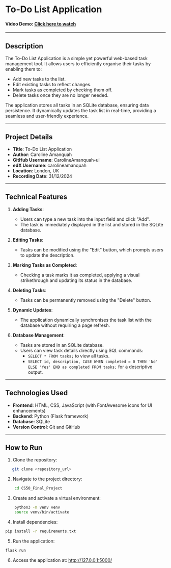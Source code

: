 # To-Do List Application

#### Video Demo: [Click here to watch](https://drive.google.com/file/d/1SyBOx7hCvJVsuNP3WKTewr41Mk7ZxiqT/view?usp=sharing)

---

## **Description**

The To-Do List Application is a simple yet powerful web-based task management tool. It allows users to efficiently organise their tasks by enabling them to:

- Add new tasks to the list.
- Edit existing tasks to reflect changes.
- Mark tasks as completed by checking them off.
- Delete tasks once they are no longer needed.

The application stores all tasks in an SQLite database, ensuring data persistence. It dynamically updates the task list in real-time, providing a seamless and user-friendly experience.

---

## **Project Details**

- **Title**: To-Do List Application
- **Author**: Caroline Amanquah
- **GitHub Username**: CarolineAmanquah-ui
- **edX Username**: carolineamanquah
- **Location**: London, UK
- **Recording Date**: 31/12/2024

---

## **Technical Features**

1. **Adding Tasks**:
   - Users can type a new task into the input field and click "Add".
   - The task is immediately displayed in the list and stored in the SQLite database.

2. **Editing Tasks**:
   - Tasks can be modified using the "Edit" button, which prompts users to update the description.

3. **Marking Tasks as Completed**:
   - Checking a task marks it as completed, applying a visual strikethrough and updating its status in the database.

4. **Deleting Tasks**:
   - Tasks can be permanently removed using the "Delete" button.

5. **Dynamic Updates**:
   - The application dynamically synchronises the task list with the database without requiring a page refresh.

6. **Database Management**:
   - Tasks are stored in an SQLite database.
   - Users can view task details directly using SQL commands:
     - `SELECT * FROM tasks;` to view all tasks.
     - `SELECT id, description, CASE WHEN completed = 0 THEN 'No' ELSE 'Yes' END as completed FROM tasks;` for a descriptive output.

---

## **Technologies Used**

- **Frontend**: HTML, CSS, JavaScript (with FontAwesome icons for UI enhancements)
- **Backend**: Python (Flask framework)
- **Database**: SQLite
- **Version Control**: Git and GitHub

---

## **How to Run**

1. Clone the repository:

```bash
   git clone <repository_url>

```

2. Navigate to the project directory:

```bash
    cd CS50_Final_Project

```

3. Create and activate a virtual environment:

```bash
    python3 -m venv venv
    source venv/bin/activate

```

4. Install dependencies: 

```bash
pip install -r requirements.txt

```

5. Run the application:

```bash
flask run

```

6. Access the application at: http://127.0.0.1:5000/
